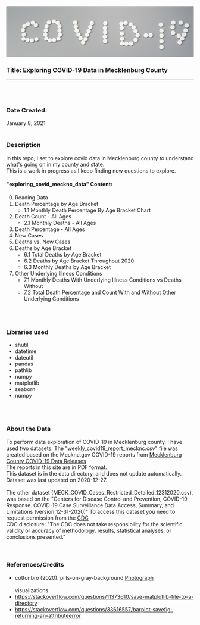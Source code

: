<img src='images/covid19.jpg'/>

### Title: Exploring COVID-19 Data in Mecklenburg County 
---

<br>
<br>

### Date Created: 
January 8, 2021
<br>
<br>

### Description
In this repo, I set to explore covid data in Mecklenburg county to understand what's going on in my county and state.<br> 
This is a work in progress as I keep finding new questions to explore. 
<br>
#### "exploring_covid_mecknc_data" Content:<br>
0. Reading Data
1. Death Percentage by Age Bracket
   - 1.1 Monthly Death Percentage By Age Bracket Chart
2. Death Count - All Ages 
   - 2.1 Monthly Deaths - All Ages
3. Death Percentage - All Ages
4. New Cases
5. Deaths vs. New Cases
6. Deaths by Age Bracket
    - 6.1 Total Deaths by Age Bracket
    - 6.2 Deaths by Age Bracket Throughout 2020
    - 6.3 Monthly Deaths by Age Bracket
7. Other Underlying Illness Conditions
    - 7.1 Monthly Deaths With Underlying Illness Conditions vs Deaths Without
    - 7.2 Total Death Percentage and Count With and Without Other Underlying Conditions

<br>
<br>

### Libraries used

* shutil <br>
* datetime <br>
* dateutil<br>
* pandas<br>
* pathlib<br>
* numpy<br>
* matplotlib<br>
* seaborn<br>
* numpy<br>
<br>
<br>

### About the Data

To perform data exploration of COVID-19 in Mecklenburg county, I have used two datasets. The "weekly_covid19_report_mecknc.csv" file was created based on the Mecknc.gov COVID-19 reports from [Mecklenburg County COVID-19 Data Releases](https://www.mecknc.gov/news/Pages/COVID-19-Data-Dashboard.aspx)<br>
The reports in this site are in PDF format. <br> 
This dataset is in the data directory, and does not update automatically.<br> Dataset was last updated on 2020-12-27. <br>
<br>
The other dataset (MECK_COVID_Cases_Restricted_Detailed_12312020.csv), was based on the "Centers for Disease Control and Prevention, COVID-19 Response. COVID-19 Case Surveillance Data Access, Summary, and Limitations (version 12-31-2020)" To access this dataset you need to request permission from the [CDC](https://data.cdc.gov/Case-Surveillance/COVID-19-Case-Surveillance-Restricted-Access-Detai/mbd7-r32t) <br>
CDC disclosure: "The CDC does not take responsibility for the scientific validity or accuracy of methodology, results, statistical analyses, or conclusions presented."   
<br>
<br>

### References/Credits
- cottonbro (2020). pills-on-gray-background [Photograph](https://www.pexels.com/photo/pills-on-gray-background-3923156/)<br><br>
visualizations <br>
- https://stackoverflow.com/questions/11373610/save-matplotlib-file-to-a-directory
- https://stackoverflow.com/questions/33616557/barplot-savefig-returning-an-attributeerror